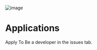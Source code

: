  ![image](https://github.com/user-attachments/assets/e1188dd9-5dbc-44e3-bbf5-88582f2cd090)


# Applications

Apply To Be a developer in the issues tab.
